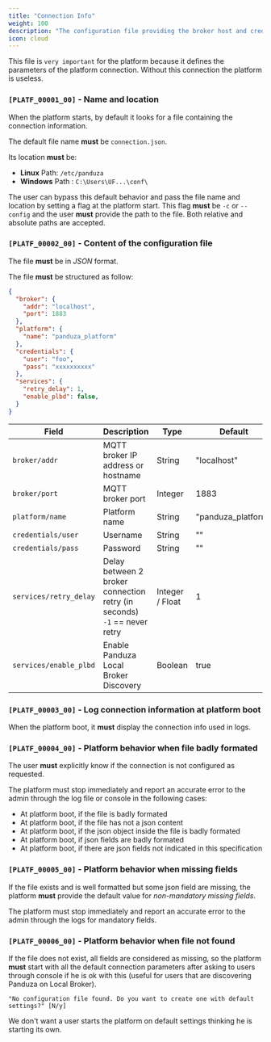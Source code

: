 ```yaml
---
title: "Connection Info"
weight: 100
description: "The configuration file providing the broker host and credentials that must be used by the platform"
icon: cloud
---
```


This file is `very important` for the platform because it defines the parameters of the platform connection. Without this connection the platform is useless.

### `[PLATF_00001_00]` - Name and location

When the platform starts, by default it looks for a file containing the connection information.

The default file name **must** be `connection.json`.

Its location **must** be:

- **Linux** Path: `/etc/panduza`
- **Windows** Path : `C:\Users\UF...\conf\`

The user can bypass this default behavior and pass the file name and location by setting a flag at the platform start.
This flag **must** be `-c` or `--config` and the user **must** provide the path to the file. Both relative and absolute paths are accepted.


### `[PLATF_00002_00]` - Content of the configuration file

The file **must** be in *JSON* format.

The file **must** be structured as follow:

```json
{
  "broker": {
    "addr": "localhost",
    "port": 1883
  },
  "platform": {
    "name": "panduza_platform"
  },
  "credentials": {
    "user": "foo",
    "pass": "xxxxxxxxxx"
  },
  "services": {
    "retry_delay": 1,
    "enable_plbd": false,
  }
}
```

| Field                         | Description                                                                  | Type            | Default            | Mandatory |
| ----------------------------- | ---------------------------------------------------------------------------- | --------------- | ------------------ | --------- |
| `broker/addr`                 | MQTT broker IP address or hostname                                           | String          | "localhost"        | True      |
| `broker/port`                 | MQTT broker port                                                             | Integer         | 1883               | True      |
| `platform/name`               | Platform name                                                                | String          | "panduza_platform" | False     |
| `credentials/user`            | Username                                                                     | String          | ""                 | False     |
| `credentials/pass`            | Password                                                                     | String          | ""                 | False     |
| `services/retry_delay`        | Delay between 2 broker connection retry (in seconds)<br> `-1` == never retry | Integer / Float | 1                  | False     |
| `services/enable_plbd`        | Enable Panduza Local Broker Discovery                                        | Boolean         | true               | False     |

### `[PLATF_00003_00]` - Log connection information at platform boot

When the platform boot, it **must** display the connection info used in logs.

### `[PLATF_00004_00]` - Platform behavior when file badly formated

The user **must** explicitly know if the connection is not configured as requested.

The platform must stop immediately and report an accurate error to the admin through the log file or console in the following cases:

- At platform boot, if the file is badly formated
- At platform boot, if the file has not a json content
- At platform boot, if the json object inside the file is badly formated
- At platform boot, if json fields are badly formated
- At platform boot, if there are json fields not indicated in this specification


### `[PLATF_00005_00]` - Platform behavior when missing fields

If the file exists and is well formatted but some json field are missing, the platform **must** provide the default value for *non-mandatory missing fields*.

The platform must stop immediately and report an accurate error to the admin through the logs for mandatory fields.

### `[PLATF_00006_00]` - Platform behavior when file not found

If the file does not exist, all fields are considered as missing, so the platform **must** start with all the default connection parameters after asking to users through console if he is ok with this (useful for users that are discovering Panduza on Local Broker).

```
"No configuration file found. Do you want to create one with default settings?" [N/y]
```

We don't want a user starts the platform on default settings thinking he is starting its own.
